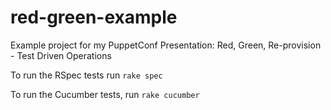 red-green-example
=================

Example project for my PuppetConf Presentation: Red, Green, Re-provision - Test Driven Operations

To run the RSpec tests run `rake spec`

To run the Cucumber tests, run `rake cucumber`




